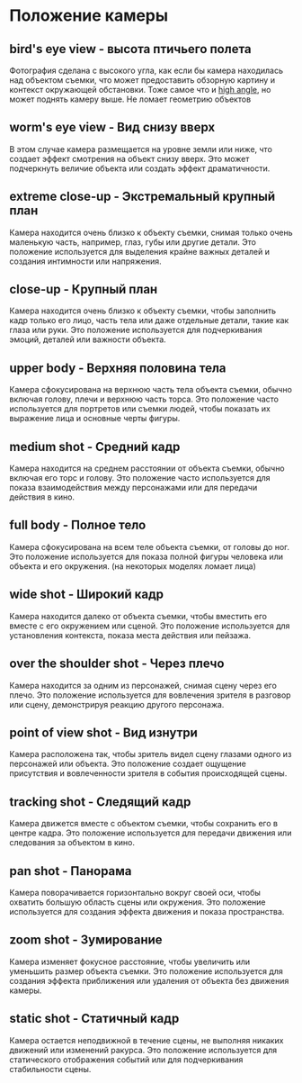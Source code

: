 <script setup lang="ts">
import VSlider from "@/components/VSlider.vue";
</script>

# Положение камеры

## bird's eye view - высота птичьего полета
Фотография сделана с высокого угла, как если бы камера находилась над объектом съемки, что может предоставить обзорную картину и контекст окружающей обстановки.
Тоже самое что и [high angle](./angle.md#high-angle---высокий-угол), но может поднять камеру выше. Не ломает геометрию объектов

<VSlider :images="[
'./position/00035-3813385208.png',
'./position/00036-3813385209.png',
'./position/00037-3813385210.png'
]" alt="bird eyes view" />

## worm's eye view - Вид снизу вверх 

В этом случае камера размещается на уровне земли или ниже, что создает эффект смотрения на объект снизу вверх. Это может подчеркнуть величие объекта или создать эффект драматичности.

## extreme close-up - Экстремальный крупный план

Камера находится очень близко к объекту съемки, снимая только очень маленькую часть, например, глаз, губы или другие детали. Это положение используется для выделения крайне важных деталей и создания интимности или напряжения.

## close-up - Крупный план 

Камера находится очень близко к объекту съемки, чтобы заполнить кадр только его лицо, часть тела или даже отдельные детали, такие как глаза или руки. Это положение используется для подчеркивания эмоций, деталей или важности объекта.

## upper body - Верхняя половина тела

Камера сфокусирована на верхнюю часть тела объекта съемки, обычно включая голову, плечи и верхнюю часть торса. Это положение часто используется для портретов или съемки людей, чтобы показать их выражение лица и основные черты фигуры.

## medium shot - Средний кадр

Камера находится на среднем расстоянии от объекта съемки, обычно включая его торс и голову. Это положение часто используется для показа взаимодействия между персонажами или для передачи действия в кино.

## full body - Полное тело

Камера сфокусирована на всем теле объекта съемки, от головы до ног. Это положение используется для показа полной фигуры человека или объекта и его окружения. (на некоторых моделях ломает лица)

## wide shot - Широкий кадр

Камера находится далеко от объекта съемки, чтобы вместить его вместе с его окружением или сценой. Это положение используется для установления контекста, показа места действия или пейзажа.

## over the shoulder shot - Через плечо

Камера находится за одним из персонажей, снимая сцену через его плечо. Это положение используется для вовлечения зрителя в разговор или сцену, демонстрируя реакцию другого персонажа.

## point of view shot - Вид изнутри 

Камера расположена так, чтобы зритель видел сцену глазами одного из персонажей или объекта. Это положение создает ощущение присутствия и вовлеченности зрителя в события происходящей сцены.

## tracking shot - Следящий кадр

Камера движется вместе с объектом съемки, чтобы сохранить его в центре кадра. Это положение используется для передачи движения или следования за объектом в кино.

## pan shot - Панорама

Камера поворачивается горизонтально вокруг своей оси, чтобы охватить большую область сцены или окружения. Это положение используется для создания эффекта движения и показа пространства.

## zoom shot - Зумирование

Камера изменяет фокусное расстояние, чтобы увеличить или уменьшить размер объекта съемки. Это положение используется для создания эффекта приближения или удаления от объекта без движения камеры.

## static shot - Статичный кадр

Камера остается неподвижной в течение сцены, не выполняя никаких движений или изменений ракурса. Это положение используется для статического отображения событий или для подчеркивания стабильности сцены.


